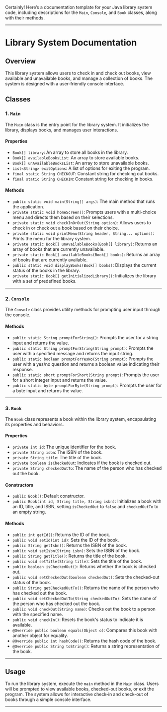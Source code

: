 Certainly! Here’s a documentation template for your Java library system code, including descriptions for the `Main`, `Console`, and `Book` classes, along with their methods.

---

# Library System Documentation

## Overview

This library system allows users to check in and check out books, view available and unavailable books, and manage a collection of books. The system is designed with a user-friendly console interface.

## Classes

### 1. `Main`

The `Main` class is the entry point for the library system. It initializes the library, displays books, and manages user interactions.

#### Properties
- `Book[] library`: An array to store all books in the library.
- `Book[] availableBooksList`: An array to store available books.
- `Book[] unAvailableBooksList`: An array to store unavailable books.
- `List<String> exitOptions`: A list of options for exiting the program.
- `final static String CHECKOUT`: Constant string for checking out books.
- `final static String CHECKIN`: Constant string for checking in books.

#### Methods
- `public static void main(String[] args)`: The main method that runs the application.
- `private static void homeScreen()`: Prompts users with a multi-choice menu and directs them based on their selections.
- `private static void checkInOrOut(String option)`: Allows users to check in or check out a book based on their choice.
- `private static void printMenu(String header, String... options)`: Prints the menu for the library system.
- `private static Book[] unAvailableBooks(Book[] library)`: Returns an array of books that are currently unavailable.
- `private static Book[] availableBooks(Book[] books)`: Returns an array of books that are currently available.
- `public static void displayBooks(Book[] books)`: Displays the current status of the books in the library.
- `private static Book[] getInitializedLibrary()`: Initializes the library with a set of predefined books.

---

### 2. `Console`

The `Console` class provides utility methods for prompting user input through the console.

#### Methods
- `public static String promptForString()`: Prompts the user for a string input and returns the value.
- `public static String promptForString(String prompt)`: Prompts the user with a specified message and returns the input string.
- `public static boolean promptForYesNo(String prompt)`: Prompts the user with a yes/no question and returns a boolean value indicating their response.
- `public static short promptForShort(String prompt)`: Prompts the user for a short integer input and returns the value.
- `public static byte promptForByte(String prompt)`: Prompts the user for a byte input and returns the value.

---

### 3. `Book`

The `Book` class represents a book within the library system, encapsulating its properties and behaviors.

#### Properties
- `private int id`: The unique identifier for the book.
- `private String isbn`: The ISBN of the book.
- `private String title`: The title of the book.
- `private boolean isCheckedOut`: Indicates if the book is checked out.
- `private String checkedOutTo`: The name of the person who has checked out the book.

#### Constructors
- `public Book()`: Default constructor.
- `public Book(int id, String title, String isbn)`: Initializes a book with an ID, title, and ISBN, setting `isCheckedOut` to `false` and `checkedOutTo` to an empty string.

#### Methods
- `public int getId()`: Returns the ID of the book.
- `public void setId(int id)`: Sets the ID of the book.
- `public String getIsbn()`: Returns the ISBN of the book.
- `public void setIsbn(String isbn)`: Sets the ISBN of the book.
- `public String getTitle()`: Returns the title of the book.
- `public void setTitle(String title)`: Sets the title of the book.
- `public boolean isCheckedOut()`: Returns whether the book is checked out.
- `public void setCheckedOut(boolean checkedOut)`: Sets the checked-out status of the book.
- `public String getCheckedOutTo()`: Returns the name of the person who has checked out the book.
- `public void setCheckedOutTo(String checkedOutTo)`: Sets the name of the person who has checked out the book.
- `public void checkOut(String name)`: Checks out the book to a person with the specified name.
- `public void checkIn()`: Resets the book's status to indicate it is available.
- `@Override public boolean equals(Object o)`: Compares this book with another object for equality.
- `@Override public int hashCode()`: Returns the hash code of the book.
- `@Override public String toString()`: Returns a string representation of the book.

---

## Usage

To run the library system, execute the `main` method in the `Main` class. Users will be prompted to view available books, checked-out books, or exit the program. The system allows for interactive check-in and check-out of books through a simple console interface.

---
